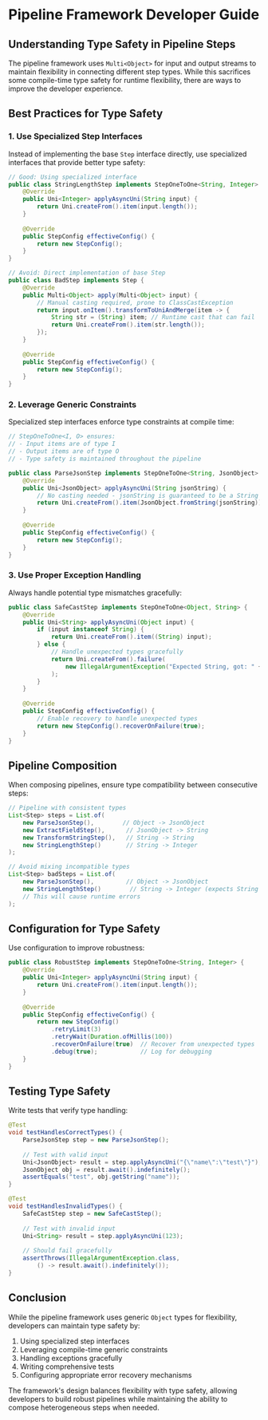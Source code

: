 # Pipeline Framework Developer Guide

## Understanding Type Safety in Pipeline Steps

The pipeline framework uses `Multi<Object>` for input and output streams to maintain flexibility in connecting different step types. While this sacrifices some compile-time type safety for runtime flexibility, there are ways to improve the developer experience.

## Best Practices for Type Safety

### 1. Use Specialized Step Interfaces

Instead of implementing the base `Step` interface directly, use specialized interfaces that provide better type safety:

```java
// Good: Using specialized interface
public class StringLengthStep implements StepOneToOne<String, Integer> {
    @Override
    public Uni<Integer> applyAsyncUni(String input) {
        return Uni.createFrom().item(input.length());
    }
    
    @Override
    public StepConfig effectiveConfig() {
        return new StepConfig();
    }
}

// Avoid: Direct implementation of base Step
public class BadStep implements Step {
    @Override
    public Multi<Object> apply(Multi<Object> input) {
        // Manual casting required, prone to ClassCastException
        return input.onItem().transformToUniAndMerge(item -> {
            String str = (String) item; // Runtime cast that can fail
            return Uni.createFrom().item(str.length());
        });
    }
    
    @Override
    public StepConfig effectiveConfig() {
        return new StepConfig();
    }
}
```

### 2. Leverage Generic Constraints

Specialized step interfaces enforce type constraints at compile time:

```java
// StepOneToOne<I, O> ensures:
// - Input items are of type I
// - Output items are of type O
// - Type safety is maintained throughout the pipeline

public class ParseJsonStep implements StepOneToOne<String, JsonObject> {
    @Override
    public Uni<JsonObject> applyAsyncUni(String jsonString) {
        // No casting needed - jsonString is guaranteed to be a String
        return Uni.createFrom().item(JsonObject.fromString(jsonString));
    }
    
    @Override
    public StepConfig effectiveConfig() {
        return new StepConfig();
    }
}
```

### 3. Use Proper Exception Handling

Always handle potential type mismatches gracefully:

```java
public class SafeCastStep implements StepOneToOne<Object, String> {
    @Override
    public Uni<String> applyAsyncUni(Object input) {
        if (input instanceof String) {
            return Uni.createFrom().item((String) input);
        } else {
            // Handle unexpected types gracefully
            return Uni.createFrom().failure(
                new IllegalArgumentException("Expected String, got: " + input.getClass())
            );
        }
    }
    
    @Override
    public StepConfig effectiveConfig() {
        // Enable recovery to handle unexpected types
        return new StepConfig().recoverOnFailure(true);
    }
}
```

## Pipeline Composition

When composing pipelines, ensure type compatibility between consecutive steps:

```java
// Pipeline with consistent types
List<Step> steps = List.of(
    new ParseJsonStep(),        // Object -> JsonObject
    new ExtractFieldStep(),      // JsonObject -> String
    new TransformStringStep(),   // String -> String
    new StringLengthStep()       // String -> Integer
);

// Avoid mixing incompatible types
List<Step> badSteps = List.of(
    new ParseJsonStep(),         // Object -> JsonObject
    new StringLengthStep()        // String -> Integer (expects String but gets JsonObject)
    // This will cause runtime errors
);
```

## Configuration for Type Safety

Use configuration to improve robustness:

```java
public class RobustStep implements StepOneToOne<String, Integer> {
    @Override
    public Uni<Integer> applyAsyncUni(String input) {
        return Uni.createFrom().item(input.length());
    }
    
    @Override
    public StepConfig effectiveConfig() {
        return new StepConfig()
            .retryLimit(3)
            .retryWait(Duration.ofMillis(100))
            .recoverOnFailure(true)  // Recover from unexpected types
            .debug(true);            // Log for debugging
    }
}
```

## Testing Type Safety

Write tests that verify type handling:

```java
@Test
void testHandlesCorrectTypes() {
    ParseJsonStep step = new ParseJsonStep();
    
    // Test with valid input
    Uni<JsonObject> result = step.applyAsyncUni("{\"name\":\"test\"}");
    JsonObject obj = result.await().indefinitely();
    assertEquals("test", obj.getString("name"));
}

@Test
void testHandlesInvalidTypes() {
    SafeCastStep step = new SafeCastStep();
    
    // Test with invalid input
    Uni<String> result = step.applyAsyncUni(123);
    
    // Should fail gracefully
    assertThrows(IllegalArgumentException.class, 
        () -> result.await().indefinitely());
}
```

## Conclusion

While the pipeline framework uses generic `Object` types for flexibility, developers can maintain type safety by:

1. Using specialized step interfaces
2. Leveraging compile-time generic constraints
3. Handling exceptions gracefully
4. Writing comprehensive tests
5. Configuring appropriate error recovery mechanisms

The framework's design balances flexibility with type safety, allowing developers to build robust pipelines while maintaining the ability to compose heterogeneous steps when needed.